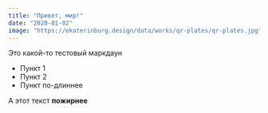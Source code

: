 ```yaml
---
title: "Привет, мир!"
date: "2020-01-02"
image: "https://ekaterinburg.design/data/works/qr-plates/qr-plates.jpg"
---
```


Это какой-то тестовый маркдаун

- Пункт 1
- Пункт 2
- Пункт по-длиннее

А этот текст **пожирнее**
